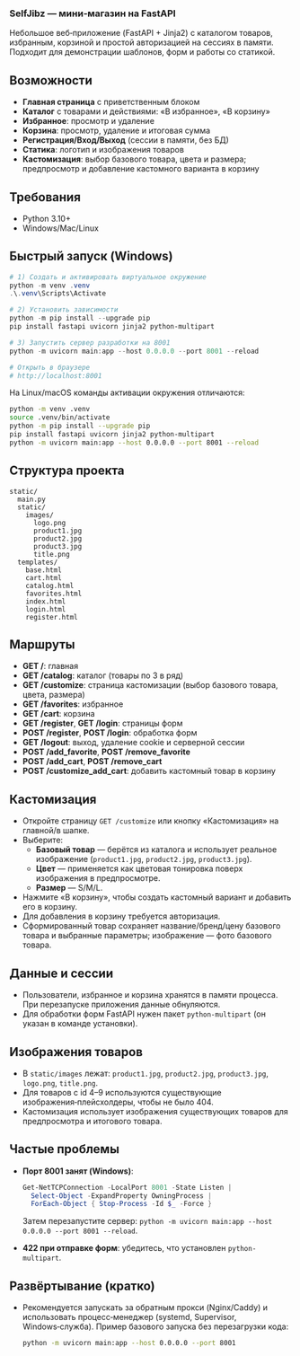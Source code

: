### SelfJibz — мини‑магазин на FastAPI

Небольшое веб‑приложение (FastAPI + Jinja2) с каталогом товаров, избранным, корзиной и простой авторизацией на сессиях в памяти. Подходит для демонстрации шаблонов, форм и работы со статикой.

## Возможности
- **Главная страница** с приветственным блоком
- **Каталог** с товарами и действиями: «В избранное», «В корзину»
- **Избранное**: просмотр и удаление
- **Корзина**: просмотр, удаление и итоговая сумма
- **Регистрация/Вход/Выход** (сессии в памяти, без БД)
- **Статика**: логотип и изображения товаров
- **Кастомизация**: выбор базового товара, цвета и размера; предпросмотр и добавление кастомного варианта в корзину

## Требования
- Python 3.10+
- Windows/Mac/Linux

## Быстрый запуск (Windows)
```powershell
# 1) Создать и активировать виртуальное окружение
python -m venv .venv
.\.venv\Scripts\Activate

# 2) Установить зависимости
python -m pip install --upgrade pip
pip install fastapi uvicorn jinja2 python-multipart

# 3) Запустить сервер разработки на 8001
python -m uvicorn main:app --host 0.0.0.0 --port 8001 --reload

# Открыть в браузере
# http://localhost:8001
```

На Linux/macOS команды активации окружения отличаются:
```bash
python -m venv .venv
source .venv/bin/activate
python -m pip install --upgrade pip
pip install fastapi uvicorn jinja2 python-multipart
python -m uvicorn main:app --host 0.0.0.0 --port 8001 --reload
```

## Структура проекта
```text
static/
  main.py
  static/
    images/
      logo.png
      product1.jpg
      product2.jpg
      product3.jpg
      title.png
  templates/
    base.html
    cart.html
    catalog.html
    favorites.html
    index.html
    login.html
    register.html
```

## Маршруты
- **GET /**: главная
- **GET /catalog**: каталог (товары по 3 в ряд)
- **GET /customize**: страница кастомизации (выбор базового товара, цвета, размера)
- **GET /favorites**: избранное
- **GET /cart**: корзина
- **GET /register**, **GET /login**: страницы форм
- **POST /register**, **POST /login**: обработка форм
- **GET /logout**: выход, удаление cookie и серверной сессии
- **POST /add_favorite**, **POST /remove_favorite**
- **POST /add_cart**, **POST /remove_cart**
- **POST /customize_add_cart**: добавить кастомный товар в корзину

## Кастомизация
- Откройте страницу `GET /customize` или кнопку «Кастомизация» на главной/в шапке.
- Выберите:
  - **Базовый товар** — берётся из каталога и использует реальное изображение (`product1.jpg`, `product2.jpg`, `product3.jpg`).
  - **Цвет** — применяется как цветовая тонировка поверх изображения в предпросмотре.
  - **Размер** — S/M/L.
- Нажмите «В корзину», чтобы создать кастомный вариант и добавить его в корзину.
- Для добавления в корзину требуется авторизация.
- Сформированный товар сохраняет название/бренд/цену базового товара и выбранные параметры; изображение — фото базового товара.

## Данные и сессии
- Пользователи, избранное и корзина хранятся в памяти процесса. При перезапуске приложения данные обнуляются.
- Для обработки форм FastAPI нужен пакет `python-multipart` (он указан в команде установки).

## Изображения товаров
- В `static/images` лежат: `product1.jpg`, `product2.jpg`, `product3.jpg`, `logo.png`, `title.png`.
- Для товаров с id 4–9 используются существующие изображения‑плейсхолдеры, чтобы не было 404.
- Кастомизация использует изображения существующих товаров для предпросмотра и итогового товара.

## Частые проблемы
- **Порт 8001 занят (Windows)**:
  ```powershell
  Get-NetTCPConnection -LocalPort 8001 -State Listen |
    Select-Object -ExpandProperty OwningProcess |
    ForEach-Object { Stop-Process -Id $_ -Force }
  ```
  Затем перезапустите сервер: `python -m uvicorn main:app --host 0.0.0.0 --port 8001 --reload`.

- **422 при отправке форм**: убедитесь, что установлен `python-multipart`.

## Развёртывание (кратко)
- Рекомендуется запускать за обратным прокси (Nginx/Caddy) и использовать процесс‑менеджер (systemd, Supervisor, Windows‑служба). Пример базового запуска без перезагрузки кода:
  ```bash
  python -m uvicorn main:app --host 0.0.0.0 --port 8001
  ```
